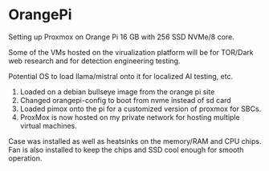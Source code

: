 # OrangePi
Setting up Proxmox on Orange Pi 16 GB with 256 SSD NVMe/8 core.

Some of the VMs hosted on the virualization platform will be for TOR/Dark web research and for detection engineering testing.

Potential OS to load llama/mistral onto it for localized AI testing, etc.


1. Loaded on a debian bullseye image from the orange pi site
2. Changed orangepi-config to boot from nvme instead of sd card
3. Loaded pimox onto the pi for a customized version of proxmox for SBCs.
4. ProxMox is now hosted on my private network for hosting multiple virtual machines.

Case was installed as well as heatsinks on the memory/RAM and CPU chips.  Fan is also installed to keep the chips and SSD cool enough for smooth operation.
